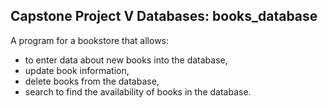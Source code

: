 ## Capstone Project V Databases: books_database
A program for a bookstore that allows:
* to enter data about new books into the database,
* update book information,
* delete books from the database,
* search to find the availability of books in the database.
